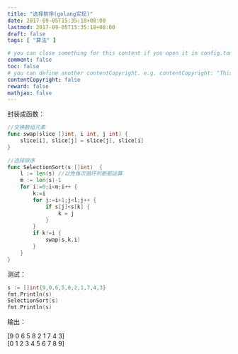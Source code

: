 ```yaml
---
title: "选择排序(golang实现)"
date: 2017-09-05T15:35:18+08:00
lastmod: 2017-09-05T15:35:18+08:00
draft: false
tags: [ "算法" ]

# you can close something for this content if you open it in config.toml.
comment: false
toc: false
# you can define another contentCopyright. e.g. contentCopyright: "This is an another copyright."
contentCopyright: false
reward: false
mathjax: false
---
```


封装成函数：
``` go
//交换数组元素
func swap(slice []int, i int, j int) {
	slice[i], slice[j] = slice[j], slice[i]
}
 
//选择排序
func SelectionSort(s []int)  {
	l := len(s) //以免每次循环判断都运算
	m := len(s)-1
	for i:=0;i<m;i++ {
		k:=i
		for j:=i+1;j<l;j++ {
			if s[j]<s[k] {
				k = j
			}
		}
		if k!=i {
			swap(s,k,i)
		}
	}
}
```

测试：
``` go
s := []int{9,0,6,5,8,2,1,7,4,3}
fmt.Println(s)
SelectionSort(s)
fmt.Println(s)
```
输出：

[9 0 6 5 8 2 1 7 4 3]  
[0 1 2 3 4 5 6 7 8 9]
